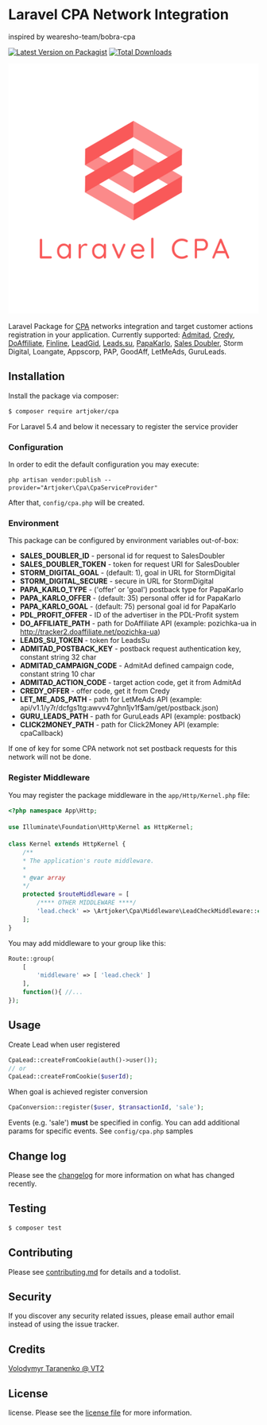 # Laravel CPA Network Integration
inspired by wearesho-team/bobra-cpa

[![Latest Version on Packagist][ico-version]][link-packagist]
[![Total Downloads][ico-downloads]][link-downloads]

![laravel cpa](logo.png)

Laravel Package for [CPA](https://en.wikipedia.org/wiki/Cost_per_action) networks integration and target customer actions registration in your application.
Currently supported: [Admitad](https://www.admitad.com/ru/), [Credy](https://www.adcredy.com/), [DoAffiliate](https://www.doaffiliate.net/), [Finline](https://finline.ua/),
 [LeadGid](https://leadgid.eu/), [Leads.su](https://leads.su/), [PapaKarlo](https://papakarlo.com/), [Sales Doubler](https://www.salesdoubler.com.ua/), Storm Digital, Loangate, Appscorp, PAP, GoodAff, LetMeAds, GuruLeads.

## Installation

Install the package via composer:

``` bash
$ composer require artjoker/cpa
```

For Laravel 5.4 and below it necessary to register the service provider

### Configuration

In order to edit the default configuration you may execute:
```
php artisan vendor:publish --provider="Artjoker\Cpa\CpaServiceProvider"
```

After that, `config/cpa.php` will be created.

### Environment
This package can be configured by environment variables out-of-box:

- **SALES_DOUBLER_ID** - personal id for request to SalesDoubler
- **SALES_DOUBLER_TOKEN** - token for request URI for SalesDoubler
- **STORM_DIGITAL_GOAL** - (default: 1), goal in URL for StormDigital
- **STORM_DIGITAL_SECURE** - secure in URL for StormDigital
- **PAPA_KARLO_TYPE** - ('offer' or 'goal') postback type for PapaKarlo
- **PAPA_KARLO_OFFER** - (default: 35) personal offer id for PapaKarlo
- **PAPA_KARLO_GOAL** - (default: 75) personal goal id for PapaKarlo
- **PDL_PROFIT_OFFER** - ID of the advertiser in the PDL-Profit system
- **DO_AFFILIATE_PATH** - path for DoAffiliate API (example: pozichka-ua in http://tracker2.doaffiliate.net/pozichka-ua)
- **LEADS_SU_TOKEN** - token for LeadsSu
- **ADMITAD_POSTBACK_KEY** - postback request authentication key, constant string 32 char
- **ADMITAD_CAMPAIGN_CODE** - AdmitAd defined campaign code, constant string 10 char
- **ADMITAD_ACTION_CODE** - target action code, get it from AdmitAd
- **CREDY_OFFER** - offer code, get it from Credy
- **LET_ME_ADS_PATH** - path for LetMeAds API (example: api/v1.1/y7r/dcfgs1tg:awvv47ghn1jv1f$am/get/postback.json)
- **GURU_LEADS_PATH** - path for GuruLeads API (example: postback)
- **CLICK2MONEY_PATH** - path for Click2Money API (example: cpaCallback)

If one of key for some CPA network not set 
postback requests for this network will not be done. 

### Register Middleware

You may register the package middleware in the `app/Http/Kernel.php` file:

```php
<?php namespace App\Http;

use Illuminate\Foundation\Http\Kernel as HttpKernel;

class Kernel extends HttpKernel {
    /**
    * The application's route middleware.
    *
    * @var array
    */
    protected $routeMiddleware = [
        /**** OTHER MIDDLEWARE ****/
        'lead.check' => \Artjoker\Cpa\Middleware\LeadCheckMiddleware::class
    ];
}
```

You may add middleware to your group like this:

```php
Route::group(
    [
        'middleware' => [ 'lead.check' ]
    ], 
    function(){ //...
});
```

## Usage

Create Lead when user registered
```php
CpaLead::createFromCookie(auth()->user());
// or
CpaLead::createFromCookie($userId);
```

When goal is achieved register conversion 
```php
CpaConversion::register($user, $transactionId, 'sale');
```
Events (e.g. 'sale') **must** be specified in config. You can add additional params for specific events. See `config/cpa.php` samples

## Change log

Please see the [changelog](changelog.md) for more information on what has changed recently.

## Testing

``` bash
$ composer test
```

## Contributing

Please see [contributing.md](contributing.md) for details and a todolist.

## Security

If you discover any security related issues, please email author email instead of using the issue tracker.

## Credits

[ Volodymyr Taranenko @ VT2 ][link-author]

## License

license. Please see the [license file](license.md) for more information.

[ico-version]: https://img.shields.io/packagist/v/artjoker/cpa.svg?style=flat-square
[ico-downloads]: https://img.shields.io/packagist/dt/artjoker/cpa.svg?style=flat-square
[ico-travis]: https://img.shields.io/travis/artjoker/cpa/master.svg?style=flat-square
[ico-styleci]: https://styleci.io/repos/12345678/shield

[link-packagist]: https://packagist.org/packages/artjoker/cpa
[link-downloads]: https://packagist.org/packages/artjoker/cpa
[link-travis]: https://travis-ci.org/artjoker/cpa
[link-styleci]: https://styleci.io/repos/12345678
[link-author]: https://github.com/artjoker
[link-contributors]: ../../contributors
